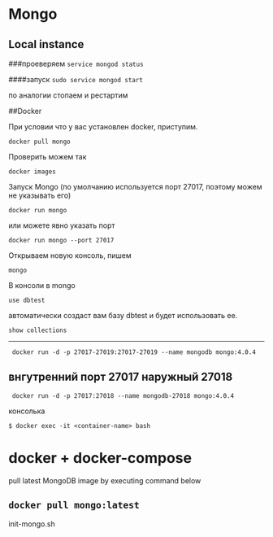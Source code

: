 # Mongo 

## Local instance 

###проеверяем 
``` service mongod status ```
 
####запуск 
``` sudo service mongod start ```

по аналогии стопаем и рестартим 

##Docker 

При условии что у вас установлен docker, приступим.

``` docker pull mongo ```

Проверить можем так

``` docker images ```

Запуск Mongo
(по умолчанию используется порт 27017, поэтому можем не указывать его)

``` docker run mongo ```

или можете явно указать порт

``` docker run mongo --port 27017 ```

Открываем новую консоль, пишем

``` mongo ```

В консоли в mongo

``` use dbtest ```

автоматически создаст вам базу dbtest и будет использовать ее.

``` show collections ```


------------------------------------------
```  docker run -d -p 27017-27019:27017-27019 --name mongodb mongo:4.0.4 ```

## внгутренний порт 27017 наружный 27018

```  docker run -d -p 27017:27018 --name mongodb-27018 mongo:4.0.4 ```

консолька 

``` $ docker exec -it <container-name> bash ```
# docker + docker-compose


pull latest MongoDB image by executing command below

``` docker pull mongo:latest ```
---------------------------------------
init-mongo.sh


